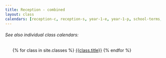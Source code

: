 ```yaml
---
title: Reception - combined
layout: class
calendars: [reception-c, reception-s, year-1-e, year-1-p, school-terms, school-other]
---
```


<h6>See also individual class calendars:</h6>
<ul>
  {% for class in site.classes %}
  <a href = "{{ class.url }}">{{class.title}}</a>
  {% endfor %}
</ul>
